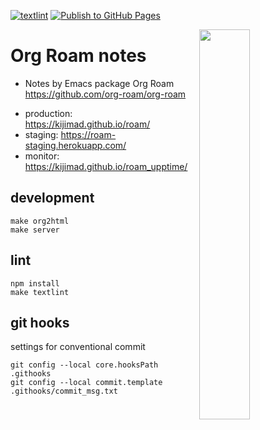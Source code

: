 [![textlint](https://github.com/kijimaD/roam/actions/workflows/lint.yml/badge.svg)](https://github.com/kijimaD/roam/actions/workflows/lint.yml)
[![Publish to GitHub Pages](https://github.com/kijimaD/roam/actions/workflows/publish.yml/badge.svg)](https://github.com/kijimaD/roam/actions/workflows/publish.yml)

<img src="https://user-images.githubusercontent.com/11595790/192126280-7078c271-d0ca-4c7b-9aa8-ed4e5a4bccb6.png" width="40%" align=right>

# Org Roam notes

- Notes by Emacs package Org Roam https://github.com/org-roam/org-roam

+ production: https://kijimad.github.io/roam/
+ staging: https://roam-staging.herokuapp.com/
+ monitor: https://kijimad.github.io/roam_upptime/

## development

```shell
make org2html
make server
```

## lint
```shell
npm install
make textlint
```

## git hooks
settings for conventional commit

```shell
git config --local core.hooksPath .githooks
git config --local commit.template .githooks/commit_msg.txt
```
